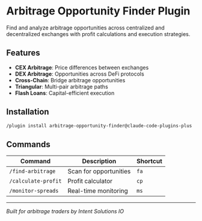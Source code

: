 # Arbitrage Opportunity Finder Plugin

Find and analyze arbitrage opportunities across centralized and decentralized exchanges with profit calculations and execution strategies.

## Features

- **CEX Arbitrage**: Price differences between exchanges
- **DEX Arbitrage**: Opportunities across DeFi protocols
- **Cross-Chain**: Bridge arbitrage opportunities
- **Triangular**: Multi-pair arbitrage paths
- **Flash Loans**: Capital-efficient execution

## Installation

```bash
/plugin install arbitrage-opportunity-finder@claude-code-plugins-plus
```

## Commands

| Command | Description | Shortcut |
|---------|-------------|----------|
| `/find-arbitrage` | Scan for opportunities | `fa` |
| `/calculate-profit` | Profit calculator | `cp` |
| `/monitor-spreads` | Real-time monitoring | `ms` |

---

*Built for arbitrage traders by Intent Solutions IO*